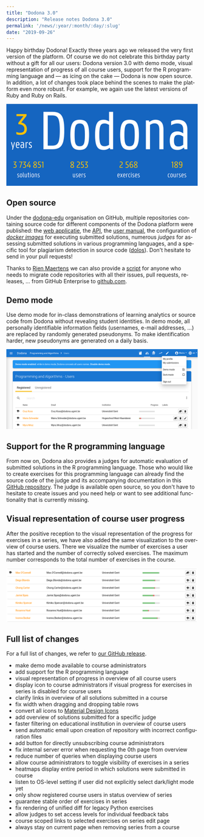 ```yaml
---
title: "Dodona 3.0"
description: "Release notes Dodona 3.0"
permalink: '/news/:year/:month/:day/:slug'
date: "2019-09-26"
---
```


<NewsHeader :title="$frontmatter.title" :date="$frontmatter.date" lang="en" />

Happy birthday Dodona! Exactly three years ago we released the very first version of the platform. Of course we do not celebrate this birthday party without a gift for all our users: Dodona version 3.0 with demo mode, visual representation of progress of all course users, support for the R programming language and — as icing on the cake — Dodona is now open source. In addition, a lot of changes took place behind the scenes to make the platform even more robust. For example, we again use the latest versions of Ruby and Ruby on Rails.

![Dodona in numbers](./3-years.png)

## Open source  
 
Under the [dodona-edu](https://github.com/dodona-edu) organisation on GitHub, multiple repositories containing source code for different components of the Dodona platform were published: the [web applicatie](https://github.com/dodona-edu/dodona), the [API](https://github.com/dodona-edu/dodona-api-typescript), the [user manual](https://github.com/dodona-edu/dodona-edu.github.io), the configuration of [_docker images_](https://github.com/dodona-edu/docker-images) for executing submitted solutions, numerous _judges_ for assessing submitted solutions in various programming languages, and a specific tool for plagiarism detection in source code ([dolos](https://github.com/dodona-edu/dolos)). Don't hesitate to send in your pull requests!  

Thanks to [Rien Maertens](https://github.com/rien) we can also provide a [script](https://github.com/dodona-edu/github-migrate) for anyone who needs to migrate code repositories with all their issues, pull requests, releases, ... from GitHub Enterprise to [github.com](https://github.com/).  

## Demo mode

Use demo mode for in-class demonstrations of learning analytics or source code from Dodona without revealing student identities. In demo mode, all personally identifiable information fields (usernames, e-mail addresses, ...) are replaced by randomly generated pseudonyms. To make identification harder, new pseudonyms are generated on a daily basis.  

![demo mode](./demo.png)

## Support for the R programming language

From now on, Dodona also provides a judges for automatic evaluation of submitted solutions in the R programming language. Those who would like to create exercises for this programming language can already find the source code of the judge and its accompanying documentation in this [GitHub repository](https://github.com/dodona-edu/judge-r). The judge is available open source, so you don't have to hesitate to create issues and you need help or want to see additional functionality that is currently missing.  

## Visual representation of course user progress

After the positive reception to the visual representation of the progress for exercises in a series, we have also added the same visualization to the overview of course users. There we visualize the number of exercises a user has started and the number of correctly solved exercises. The maximum number corresponds to the total number of exercises in the course.  

![user progress](./user-progress.png)

## Full list of changes  

For a full list of changes, we refer to [our GitHub release](https://github.com/dodona-edu/dodona/releases/tag/3.0).

*   make demo mode available to course administrators
*   add support for the R programming language
*   visual representation of progress in overview of all course users
*   display icon to course administrators if visual progress for exercises in series is disabled for course users
*   clarify links in overview of all solutions submitted in a course
*   fix width when dragging and dropping table rows
*   convert all icons to [Material Design Icons](https://fonts.google.com/icons)
*   add overview of solutions submitted for a specific judge
*   faster filtering on educational institution in overview of course users
*   send automatic email upon creation of repository with incorrect configuration files
*   add button for directly unsubscribing course administrators
*   fix internal server error when requesting the 0th page from overview
*   reduce number of queries when displaying course users
*   allow course administrators to toggle visibility of exercises in a series
*   heatmaps display entire period in which solutions were submitted in course
*   listen to OS-level setting if user did not explicitly select dark/light mode yet
*   only show registered course users in status overview of series
*   guarantee stable order of exercises in series
*   fix rendering of unified diff for legacy Python exercises
*   allow judges to set access levels for individual feedback tabs
*   course scoped links to selected exercises on series edit page
*   always stay on current page when removing series from a course
